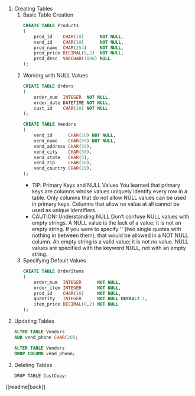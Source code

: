 1. Creating Tables
	1. Basic Table Creation
		```sql
		CREATE TABLE Products
		(
			prod_id    CHAR(10)      NOT NULL,
			vend_id    CHAR(10)      NOT NULL,
			prod_name  CHAR(254)     NOT NULL,
			prod_price DECIMAL(8,2)  NOT NULL,
			prod_desc  VARCHAR(1000) NULL
		);
		```
	2. Working with NULL Values
		```sql
		CREATE TABLE Orders
		(
			order_num  INTEGER  NOT NULL,
			order_date DATETIME NOT NULL,
			cust_id    CHAR(10) NOT NULL
		);
		```
		```sql
		CREATE TABLE Vendors
		(
			vend_id      CHAR(10) NOT NULL,
			vend_name    CHAR(50) NOT NULL,
			vend_address CHAR(50),
			vend_city    CHAR(50),
			vend_state   CHAR(5),
			vend_zip     CHAR(50),
			vend_country CHAR(10),
		);
		```
		- TIP: Primary Keys and NULL Values
			You learned that primary keys are columns whose values uniquely identify every row in a table. Only columns that do not allow NULL values can be used in primary keys. Columns that allow no value at all cannot be used as unique identifiers.
		- CAUTION: Understanding NULL
			Don’t confuse NULL values with empty strings. A NULL value is the lack of a value; it is not an empty string. If you were to specify '' (two single quotes with nothing in between them), that would be allowed in a NOT NULL column. An empty string is a valid value; it is not no value. NULL values are specified with the keyword NULL, not with an empty string.
	3. Specifying Default Values
		```sql
		CREATE TABLE OrderItems
		(
			order_num  INTEGER      NOT NULL,
			order_item INTEGER      NOT NULL,
			prod_id    CHAR(10)     NOT NULL,
			quantity   INTEGER      NOT NULL DEFAULT 1,
			item_price DECIMAL(8,2) NOT NULL
		);
		```
2. Updating Tables
	```sql
	ALTER TABLE Vendors
	ADD vend_phone CHAR(20);
	```
	```sql
	ALTER TABLE Vendors
	DROP COLUMN vend_phone;
	```
3. Deleting Tables
	```
	DROP TABLE CustCopy;
	```

[[readme|back]]